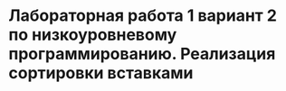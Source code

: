 # Лабораторная работа 1 вариант 2 по низкоуровневому программированию. Реализация сортировки вставками
